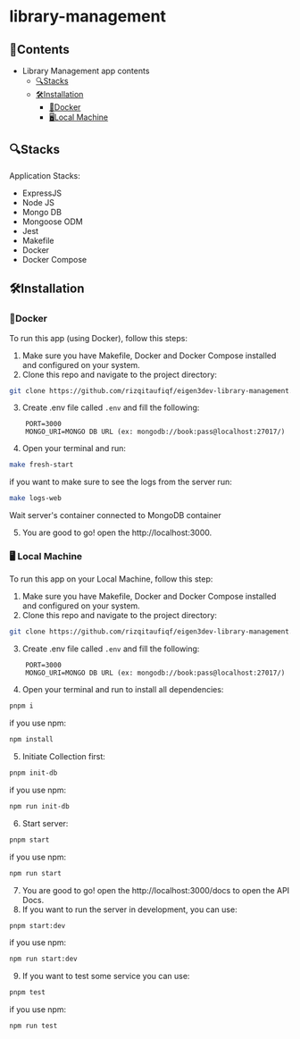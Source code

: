 # library-management

## 📜Contents

- Library Management app contents
  - [🔍Stacks](#stacks)
  - [🛠️Installation](#️installation)
    - [🐳Docker](#docker)
    - [🖥️Local Machine](#️-local-machine)

## 🔍Stacks

Application Stacks:

- ExpressJS
- Node JS
- Mongo DB
- Mongoose ODM
- Jest
- Makefile
- Docker
- Docker Compose

## 🛠️Installation

### 🐳Docker

To run this app (using Docker), follow this steps:

1. Make sure you have Makefile, Docker and Docker Compose installed and configured on your system.
2. Clone this repo and navigate to the project directory:

```bash
git clone https://github.com/rizqitaufiqf/eigen3dev-library-management.git && cd eigen3dev-library-management
```

3. Create .env file called `.env` and fill the following:

```env
    PORT=3000
    MONGO_URI=MONGO DB URL (ex: mongodb://book:pass@localhost:27017/)
```

4. Open your terminal and run:

```bash
make fresh-start
```

if you want to make sure to see the logs from the server run:

```bash
make logs-web
```

Wait server's container connected to MongoDB container

5. You are good to go! open the http://localhost:3000.

### 🖥️ Local Machine

To run this app on your Local Machine, follow this step:

1. Make sure you have Makefile, Docker and Docker Compose installed and configured on your system.
2. Clone this repo and navigate to the project directory:

```bash
git clone https://github.com/rizqitaufiqf/eigen3dev-library-management.git && cd eigen3dev-library-management
```

3. Create .env file called `.env` and fill the following:

```env
    PORT=3000
    MONGO_URI=MONGO DB URL (ex: mongodb://book:pass@localhost:27017/)
```

4. Open your terminal and run to install all dependencies:

```bash
pnpm i
```

if you use npm:

```bash
npm install
```

5. Initiate Collection first:

```bash
pnpm init-db
```

if you use npm:

```bash
npm run init-db
```

6. Start server:

```bash
pnpm start
```

if you use npm:

```bash
npm run start
```

7. You are good to go! open the http://localhost:3000/docs to open the API Docs.
8. If you want to run the server in development, you can use:

```bash
pnpm start:dev
```

if you use npm:

```bash
npm run start:dev
```

9. If you want to test some service you can use:

```bash
pnpm test
```

if you use npm:

```bash
npm run test
```
